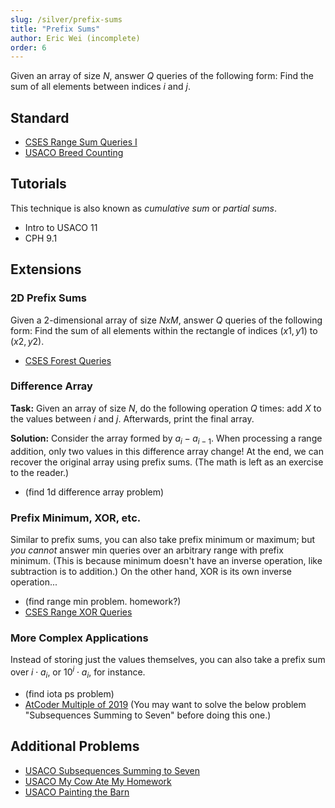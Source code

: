 ```yaml
---
slug: /silver/prefix-sums
title: "Prefix Sums"
author: Eric Wei (incomplete)
order: 6
---
```


Given an array of size $N$, answer $Q$ queries of the following form: Find the sum of all elements between indices $i$ and $j$.

<!-- END DESCRIPTION -->

## Standard

 -  [CSES Range Sum Queries I](https://cses.fi/problemset/task/1646)
 -  [USACO Breed Counting](http://www.usaco.org/index.php?page=viewproblem2&cpid=572)

## Tutorials

This technique is also known as *cumulative sum* or *partial sums*.

 - Intro to USACO 11
 - CPH 9.1

## Extensions

### 2D Prefix Sums

Given a 2-dimensional array of size $NxM$, answer $Q$ queries of the following form: Find the sum of all elements within the rectangle of indices $(x1,y1)$ to $(x2,y2)$.

 - [CSES Forest Queries](https://cses.fi/problemset/task/1652)

### Difference Array

**Task:** Given an array of size $N$, do the following operation $Q$ times: add $X$ to the values between $i$ and $j$. Afterwards, print the final array.

**Solution:** Consider the array formed by $a_i-a_{i-1}$. When processing a range addition, only two values in this difference array change! At the end, we can recover the original array using prefix sums. (The math is left as an exercise to the reader.)

 - (find 1d difference array problem) 

### Prefix Minimum, XOR, etc.

Similar to prefix sums, you can also take prefix minimum or maximum; but *you cannot* answer min queries over an arbitrary range with prefix minimum. (This is because minimum doesn't have an inverse operation, like subtraction is to addition.)
On the other hand, XOR is its own inverse operation...

 - (find range min problem. homework?)
 - [CSES Range XOR Queries](https://cses.fi/problemset/task/1650)

### More Complex Applications
Instead of storing just the values themselves, you can also take a prefix sum over $i\cdot a_i$, or $10^i \cdot a_i$, for instance.

 - (find iota ps problem)
 - [AtCoder Multiple of 2019](https://atcoder.jp/contests/abc164/tasks/abc164_d) (You may want to solve the below problem "Subsequences Summing to Seven" before doing this one.)

## Additional Problems

 - [USACO Subsequences Summing to Seven](http://www.usaco.org/index.php?page=viewproblem2&cpid=595)
 - [USACO My Cow Ate My Homework](http://usaco.org/index.php?page=viewproblem2&cpid=762)
 - [USACO Painting the Barn](http://www.usaco.org/index.php?page=viewproblem2&cpid=919)
